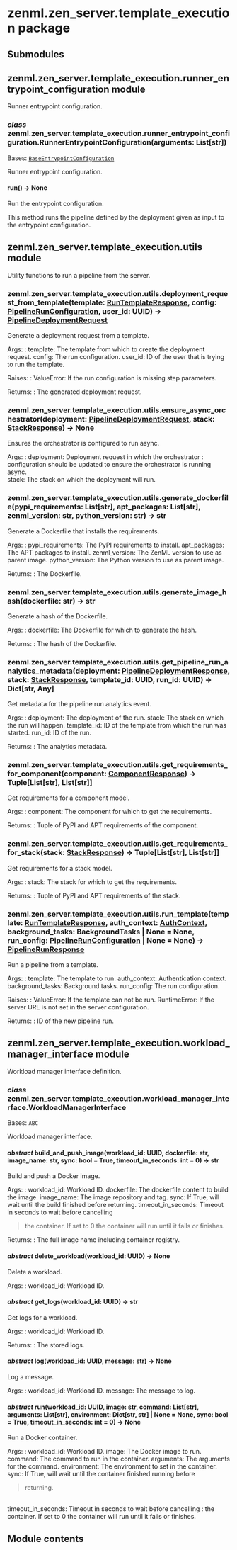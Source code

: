 # zenml.zen_server.template_execution package

## Submodules

## zenml.zen_server.template_execution.runner_entrypoint_configuration module

Runner entrypoint configuration.

### *class* zenml.zen_server.template_execution.runner_entrypoint_configuration.RunnerEntrypointConfiguration(arguments: List[str])

Bases: [`BaseEntrypointConfiguration`](zenml.entrypoints.md#zenml.entrypoints.base_entrypoint_configuration.BaseEntrypointConfiguration)

Runner entrypoint configuration.

#### run() → None

Run the entrypoint configuration.

This method runs the pipeline defined by the deployment given as input
to the entrypoint configuration.

## zenml.zen_server.template_execution.utils module

Utility functions to run a pipeline from the server.

### zenml.zen_server.template_execution.utils.deployment_request_from_template(template: [RunTemplateResponse](zenml.models.v2.core.md#zenml.models.v2.core.run_template.RunTemplateResponse), config: [PipelineRunConfiguration](zenml.config.md#zenml.config.pipeline_run_configuration.PipelineRunConfiguration), user_id: UUID) → [PipelineDeploymentRequest](zenml.models.v2.core.md#zenml.models.v2.core.pipeline_deployment.PipelineDeploymentRequest)

Generate a deployment request from a template.

Args:
: template: The template from which to create the deployment request.
  config: The run configuration.
  user_id: ID of the user that is trying to run the template.

Raises:
: ValueError: If the run configuration is missing step parameters.

Returns:
: The generated deployment request.

### zenml.zen_server.template_execution.utils.ensure_async_orchestrator(deployment: [PipelineDeploymentRequest](zenml.models.v2.core.md#zenml.models.v2.core.pipeline_deployment.PipelineDeploymentRequest), stack: [StackResponse](zenml.models.v2.core.md#zenml.models.v2.core.stack.StackResponse)) → None

Ensures the orchestrator is configured to run async.

Args:
: deployment: Deployment request in which the orchestrator
  : configuration should be updated to ensure the orchestrator is
    running async.
  <br/>
  stack: The stack on which the deployment will run.

### zenml.zen_server.template_execution.utils.generate_dockerfile(pypi_requirements: List[str], apt_packages: List[str], zenml_version: str, python_version: str) → str

Generate a Dockerfile that installs the requirements.

Args:
: pypi_requirements: The PyPI requirements to install.
  apt_packages: The APT packages to install.
  zenml_version: The ZenML version to use as parent image.
  python_version: The Python version to use as parent image.

Returns:
: The Dockerfile.

### zenml.zen_server.template_execution.utils.generate_image_hash(dockerfile: str) → str

Generate a hash of the Dockerfile.

Args:
: dockerfile: The Dockerfile for which to generate the hash.

Returns:
: The hash of the Dockerfile.

### zenml.zen_server.template_execution.utils.get_pipeline_run_analytics_metadata(deployment: [PipelineDeploymentResponse](zenml.models.v2.core.md#zenml.models.v2.core.pipeline_deployment.PipelineDeploymentResponse), stack: [StackResponse](zenml.models.v2.core.md#zenml.models.v2.core.stack.StackResponse), template_id: UUID, run_id: UUID) → Dict[str, Any]

Get metadata for the pipeline run analytics event.

Args:
: deployment: The deployment of the run.
  stack: The stack on which the run will happen.
  template_id: ID of the template from which the run was started.
  run_id: ID of the run.

Returns:
: The analytics metadata.

### zenml.zen_server.template_execution.utils.get_requirements_for_component(component: [ComponentResponse](zenml.models.v2.core.md#zenml.models.v2.core.component.ComponentResponse)) → Tuple[List[str], List[str]]

Get requirements for a component model.

Args:
: component: The component for which to get the requirements.

Returns:
: Tuple of PyPI and APT requirements of the component.

### zenml.zen_server.template_execution.utils.get_requirements_for_stack(stack: [StackResponse](zenml.models.v2.core.md#zenml.models.v2.core.stack.StackResponse)) → Tuple[List[str], List[str]]

Get requirements for a stack model.

Args:
: stack: The stack for which to get the requirements.

Returns:
: Tuple of PyPI and APT requirements of the stack.

### zenml.zen_server.template_execution.utils.run_template(template: [RunTemplateResponse](zenml.models.v2.core.md#zenml.models.v2.core.run_template.RunTemplateResponse), auth_context: [AuthContext](zenml.zen_server.md#zenml.zen_server.auth.AuthContext), background_tasks: BackgroundTasks | None = None, run_config: [PipelineRunConfiguration](zenml.config.md#zenml.config.pipeline_run_configuration.PipelineRunConfiguration) | None = None) → [PipelineRunResponse](zenml.models.v2.core.md#zenml.models.v2.core.pipeline_run.PipelineRunResponse)

Run a pipeline from a template.

Args:
: template: The template to run.
  auth_context: Authentication context.
  background_tasks: Background tasks.
  run_config: The run configuration.

Raises:
: ValueError: If the template can not be run.
  RuntimeError: If the server URL is not set in the server configuration.

Returns:
: ID of the new pipeline run.

## zenml.zen_server.template_execution.workload_manager_interface module

Workload manager interface definition.

### *class* zenml.zen_server.template_execution.workload_manager_interface.WorkloadManagerInterface

Bases: `ABC`

Workload manager interface.

#### *abstract* build_and_push_image(workload_id: UUID, dockerfile: str, image_name: str, sync: bool = True, timeout_in_seconds: int = 0) → str

Build and push a Docker image.

Args:
: workload_id: Workload ID.
  dockerfile: The dockerfile content to build the image.
  image_name: The image repository and tag.
  sync: If True, will wait until the build finished before returning.
  timeout_in_seconds: Timeout in seconds to wait before cancelling
  <br/>
  > the container. If set to 0 the container will run until it
  > fails or finishes.

Returns:
: The full image name including container registry.

#### *abstract* delete_workload(workload_id: UUID) → None

Delete a workload.

Args:
: workload_id: Workload ID.

#### *abstract* get_logs(workload_id: UUID) → str

Get logs for a workload.

Args:
: workload_id: Workload ID.

Returns:
: The stored logs.

#### *abstract* log(workload_id: UUID, message: str) → None

Log a message.

Args:
: workload_id: Workload ID.
  message: The message to log.

#### *abstract* run(workload_id: UUID, image: str, command: List[str], arguments: List[str], environment: Dict[str, str] | None = None, sync: bool = True, timeout_in_seconds: int = 0) → None

Run a Docker container.

Args:
: workload_id: Workload ID.
  image: The Docker image to run.
  command: The command to run in the container.
  arguments: The arguments for the command.
  environment: The environment to set in the container.
  sync: If True, will wait until the container finished running before
  <br/>
  > returning.
  <br/>
  timeout_in_seconds: Timeout in seconds to wait before cancelling
  : the container. If set to 0 the container will run until it
    fails or finishes.

## Module contents
